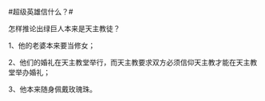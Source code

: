 #超级英雄信什么？#

怎样推论出绿巨人本来是天主教徒？

1、他的老婆本来要当修女；

2、他们的婚礼在天主教堂举行，而天主教要求双方必须信仰天主教才能在天主教堂举办婚礼；

3、他本来随身佩戴玫瑰珠。
